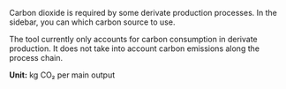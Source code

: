 Carbon dioxide is required by some derivate production processes. In the sidebar, you can which carbon source to use.

The tool currently only accounts for carbon consumption in derivate production. It does not take into account carbon emissions along the process chain.

**Unit:** kg CO₂ per main output
